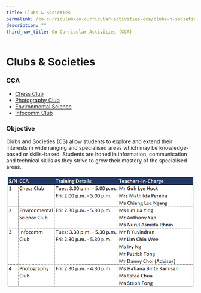```yaml
---
title: Clubs & Societies
permalink: /co-curriculum/co-curricular-activities-cca/clubs-n-societies/
description: ""
third_nav_title: Co Curricular Activities (CCA)
---
```

# **Clubs & Societies**

### CCA
  
* [Chess Club](/co-curriculum/co-curricular-activities-cca/clubs-n-societies/yishun-town-chess-club-ytcc/)
* [Photography Club](/co-curriculum/co-curricular-activities-cca/clubs-n-societies/yishun-town-photography-club-ytpc/)
* [Environmental Science](/co-curriculum/co-curricular-activities-cca/clubs-n-societies/yishun-town-environmental-science-club/)
* [Infocomm Club](/co-curriculum/co-curricular-activities-cca/clubs-n-societies/yishun-town-infocomm-club-ytic/)


### Objective

Clubs and Societies (CS) allow students to explore and extend their interests in wide ranging and specialised areas which may be knowledge-based or skills-based. Students are honed in information, communication and technical skills as they strive to grow their mastery of the specialised areas.

![](/images/clubs%20&%20societies%20cca.png)